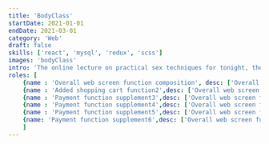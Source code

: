 ```yaml
---
title: 'BodyClass'
startDate: 2021-01-01
endDate: 2021-03-01
category: 'Web'
draft: false
skills: ['react', 'mysql', 'redux', 'scss']
images: 'bodyClass'
intro: 'The online lecture on practical sex techniques for tonight, the body class, suggests a new lifestyle for a more enjoyable and healthy sex culture.'
roles: [
    {name : 'Overall web screen function composition', desc: ['Overall web screen function composition1','Overall web screen function composition2']},
    {name : 'Added shopping cart function2',desc: ['Overall web screen function composition']}, 
    {name : 'Payment function supplement3',desc: ['Overall web screen function composition']},
    {name : 'Payment function supplement4',desc: ['Overall web screen function composition'] }, 
    {name : 'Payment function supplement5',desc: ['Overall web screen function composition'] },
    {name: 'Payment function supplement6',desc: ['Overall web screen function composition'] }
    ]
---
```



<!-- 추후 작업 예정 -->

